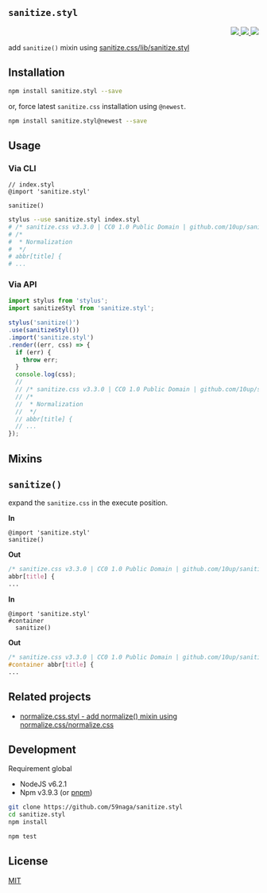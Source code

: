 `sanitize.styl`
---

<p align="right">
  <a href="https://npmjs.org/package/sanitize.styl">
    <img src="https://img.shields.io/npm/v/sanitize.styl.svg?style=flat-square">
  </a>
  <a href="https://travis-ci.org/59naga/sanitize.styl">
    <img src="http://img.shields.io/travis/59naga/sanitize.styl.svg?style=flat-square">
  </a>
  <a href="https://gemnasium.com/59naga/sanitize.styl">
    <img src="https://img.shields.io/gemnasium/59naga/sanitize.styl.svg?style=flat-square">
  </a>
</p>

add `sanitize()` mixin using [sanitize.css/lib/sanitize.styl](https://github.com/10up/sanitize.css#readme)

Installation
---

```bash
npm install sanitize.styl --save
```

or, force latest `sanitize.css` installation using `@newest`.

```bash
npm install sanitize.styl@newest --save
```

Usage
---

### Via CLI

```stylus
// index.styl
@import 'sanitize.styl'

sanitize()
```

```bash
stylus --use sanitize.styl index.styl
# /* sanitize.css v3.3.0 | CC0 1.0 Public Domain | github.com/10up/sanitize.css */
# /*
#  * Normalization
#  */
# abbr[title] {
# ...
```

### Via API

```js
import stylus from 'stylus';
import sanitizeStyl from 'sanitize.styl';

stylus('sanitize()')
.use(sanitizeStyl())
.import('sanitize.styl')
.render((err, css) => {
  if (err) {
    throw err;
  }
  console.log(css);
  //
  // /* sanitize.css v3.3.0 | CC0 1.0 Public Domain | github.com/10up/sanitize.css */
  // /*
  //  * Normalization
  //  */
  // abbr[title] {
  // ...
});
```

Mixins
---

## `sanitize()`

expand the `sanitize.css` in the execute position.

**In**
```stylus
@import 'sanitize.styl'
sanitize()
```

**Out**
```css
/* sanitize.css v3.3.0 | CC0 1.0 Public Domain | github.com/10up/sanitize.css */
abbr[title] {
...
```

**In**
```stylus
@import 'sanitize.styl'
#container
  sanitize()
```

**Out**
```css
/* sanitize.css v3.3.0 | CC0 1.0 Public Domain | github.com/10up/sanitize.css */
#container abbr[title] {
...
```

Related projects
---
* [normalize.css.styl - add normalize() mixin using normalize.css/normalize.css ](https://github.com/59naga/normalize.css.styl#readme)

Development
---
Requirement global
* NodeJS v6.2.1
* Npm v3.9.3 (or [pnpm](https://github.com/rstacruz/pnpm))

```bash
git clone https://github.com/59naga/sanitize.styl
cd sanitize.styl
npm install

npm test
```

License
---
[MIT](http://59naga.mit-license.org/)

